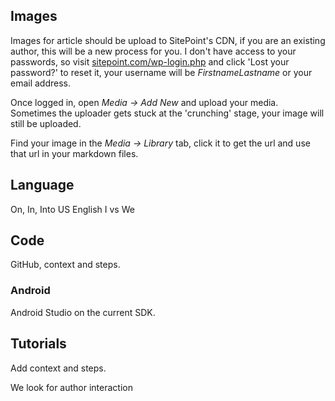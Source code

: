 ## Images

Images for article should be upload to SitePoint's CDN, if you are an existing author, this will be a new process for you. I don't have access to your passwords, so visit [sitepoint.com/wp-login.php](https://www.sitepoint.com/wp-login.php) and click 'Lost your password?' to reset it, your username will be _FirstnameLastname_ or your email address.

Once logged in, open _Media -> Add New_ and upload your media. Sometimes the uploader gets stuck at the 'crunching' stage, your image will still be uploaded.

Find your image in the _Media -> Library_ tab, click it to get the url and use that url in your markdown files.

## Language
On, In, Into
US English
I vs We

## Code
GitHub, context and steps.

### Android
Android Studio on the current SDK.

## Tutorials
Add context and steps.

We look for author interaction
